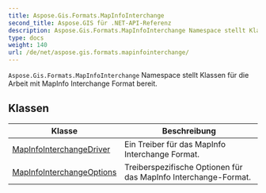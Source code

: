 ```yaml
---
title: Aspose.Gis.Formats.MapInfoInterchange
second_title: Aspose.GIS für .NET-API-Referenz
description: Aspose.Gis.Formats.MapInfoInterchange Namespace stellt Klassen für die Arbeit mit MapInfo Interchange Format bereit.
type: docs
weight: 140
url: /de/net/aspose.gis.formats.mapinfointerchange/
---
```

`Aspose.Gis.Formats.MapInfoInterchange` Namespace stellt Klassen für die Arbeit mit MapInfo Interchange Format bereit.

## Klassen

| Klasse | Beschreibung |
| --- | --- |
| [MapInfoInterchangeDriver](./mapinfointerchangedriver/) | Ein Treiber für das MapInfo Interchange Format. |
| [MapInfoInterchangeOptions](./mapinfointerchangeoptions/) | Treiberspezifische Optionen für das MapInfo Interchange-Format. |


